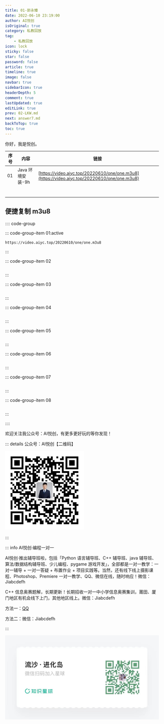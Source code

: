 ```yaml
---
title: 01-郭永臻
date: 2022-06-10 23:19:00
author: AI悦创
isOriginal: true
category: 私教回放
tag:
    - 私教回放
icon: lock
sticky: false
star: false
password: false
article: true
timeline: true
image: false
navbar: true
sidebarIcon: true
headerDepth: 5
comment: true
lastUpdated: true
editLink: true
prev: 02-LKW.md
next: answer7.md
backToTop: true
toc: true
---
```


你好，我是悦创。

| 序号 | 内容             | 链接                                                         |
| ---- | ---------------- | ------------------------------------------------------------ |
| 01   | Java 环境安装-9h | [https://video.aiyc.top/20220610/one/one.m3u8](https://video.aiyc.top/20220610/one/one.m3u8) |
|      |                  |                                                              |
|      |                  |                                                              |
|      |                  |                                                              |
|      |                  |                                                              |
|      |                  |                                                              |
|      |                  |                                                              |
|      |                  |                                                              |



## 便捷复制 m3u8

:::: code-group

::: code-group-item 01:active

```url
https://video.aiyc.top/20220610/one/one.m3u8
```

:::

::: code-group-item 02

```url

```

:::

::: code-group-item 03

```url

```

:::

::: code-group-item 04

```url

```

:::

::: code-group-item 05

```url

```

:::

::: code-group-item 06

```url

```

:::

::: code-group-item 07

```url

```

:::

::: code-group-item 08

```url

```

:::

::::	

欢迎关注我公众号：AI悦创，有更多更好玩的等你发现！

::: details 公众号：AI悦创【二维码】

![](/gzh.jpg)

:::

::: info AI悦创·编程一对一

AI悦创·推出辅导班啦，包括「Python 语言辅导班、C++ 辅导班、java 辅导班、算法/数据结构辅导班、少儿编程、pygame 游戏开发」，全部都是一对一教学：一对一辅导 + 一对一答疑 + 布置作业 + 项目实践等。当然，还有线下线上摄影课程、Photoshop、Premiere 一对一教学、QQ、微信在线，随时响应！微信：Jiabcdefh

C++ 信息奥赛题解，长期更新！长期招收一对一中小学信息奥赛集训，莆田、厦门地区有机会线下上门，其他地区线上。微信：Jiabcdefh

方法一：[QQ](http://wpa.qq.com/msgrd?v=3&uin=1432803776&site=qq&menu=yes)

方法二：微信：Jiabcdefh

:::

![](/zsxq.jpg)














